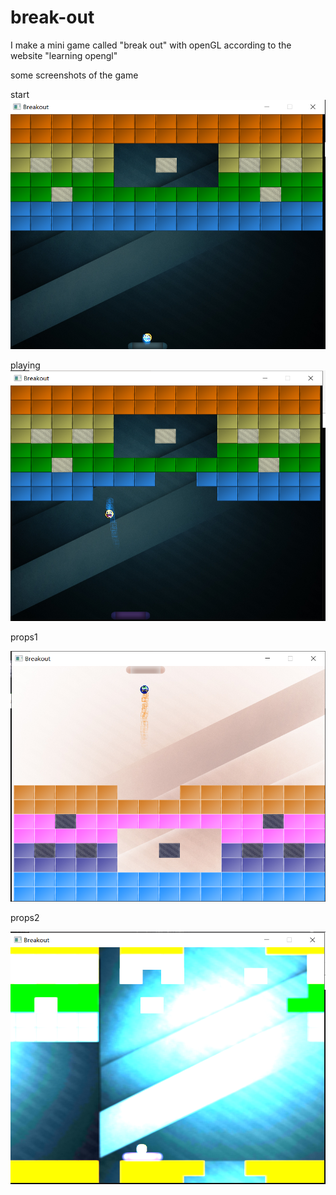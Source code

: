 # break-out
I make a mini game called "break out" with openGL according to the website "learning opengl"

some screenshots of the game

start
![start](https://github.com/seu-xh/break-out/blob/master/screenshots/start.png)


playing
![play](https://github.com/seu-xh/break-out/blob/master/screenshots/play.png)


props1

![](https://github.com/seu-xh/break-out/blob/master/screenshots/props1.png)

props2

![](https://github.com/seu-xh/break-out/blob/master/screenshots/props2.png)

